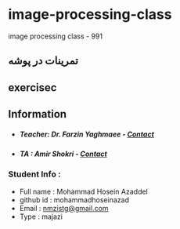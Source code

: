 # image-processing-class
image processing class - 991

## تمرینات در پوشه 
##   exercisec
   
## Information
* ##### Teacher: Dr. Farzin Yaghmaee - [Contact](mailto:f_yaghmaee@semnan.ac.ir)
* ##### TA : Amir Shokri - [Contact](mailto:amirshokri@semnan.ac.ir)

### Student Info :
* Full name : Mohammad Hosein Azaddel 
* github id : mohammadhoseinazad
* Email : nmzistg@gmail.com
* Type : majazi
